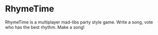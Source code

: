 # RhymeTime
RhymeTime is a multiplayer mad-libs party style game. Write a song, vote who has the best rhythm. Make a song!

